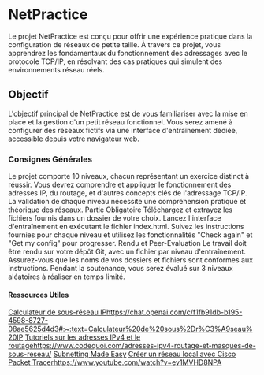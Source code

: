 # NetPractice
Le projet NetPractice est conçu pour offrir une expérience pratique dans la configuration de réseaux de petite taille. À travers ce projet, vous apprendrez les fondamentaux du fonctionnement des adressages avec le protocole TCP/IP, en résolvant des cas pratiques qui simulent des environnements réseau réels.

 ## Objectif
L'objectif principal de NetPractice est de vous familiariser avec la mise en place et la gestion d'un petit réseau fonctionnel. Vous serez amené à configurer des réseaux fictifs via une interface d'entraînement dédiée, accessible depuis votre navigateur web.

### Consignes Générales
Le projet comporte 10 niveaux, chacun représentant un exercice distinct à réussir.
Vous devrez comprendre et appliquer le fonctionnement des adresses IP, du routage, et d'autres concepts clés de l'adressage TCP/IP.
La validation de chaque niveau nécessite une compréhension pratique et théorique des réseaux.
Partie Obligatoire
Téléchargez et extrayez les fichiers fournis dans un dossier de votre choix.
Lancez l'interface d'entraînement en exécutant le fichier index.html.
Suivez les instructions fournies pour chaque niveau et utilisez les fonctionnalités "Check again" et "Get my config" pour progresser.
Rendu et Peer-Evaluation
Le travail doit être rendu sur votre dépôt Git, avec un fichier par niveau d'entraînement.
Assurez-vous que les noms de vos dossiers et fichiers sont conformes aux instructions.
Pendant la soutenance, vous serez évalué sur 3 niveaux aléatoires à réaliser en temps limité.

#### Ressources Utiles
[Calculateur de sous-réseau IP](https://chat.openai.com/c/f1fb91db-b195-4598-8727-08ae5625d4d3#:~:text=Calculateur%20de%20sous%2Dr%C3%A9seau%20IP)https://chat.openai.com/c/f1fb91db-b195-4598-8727-08ae5625d4d3#:~:text=Calculateur%20de%20sous%2Dr%C3%A9seau%20IP
[Tutoriels sur les adresses IPv4 et le routage](https://www.codequoi.com/adresses-ipv4-routage-et-masques-de-sous-reseau/)https://www.codequoi.com/adresses-ipv4-routage-et-masques-de-sous-reseau/
[Subnetting Made Easy](https://www.youtube.com/watch?v=AJPZxXwOc-4)
[Créer un réseau local avec Cisco Packet Tracer](https://www.youtube.com/watch?v=ev1MVHD8NPA)https://www.youtube.com/watch?v=ev1MVHD8NPA
